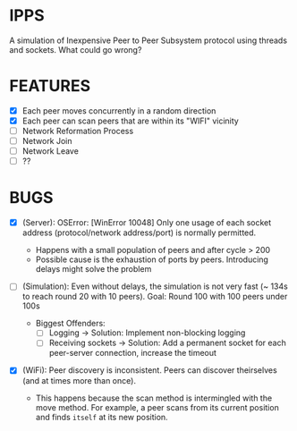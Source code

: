 # IPPS
A simulation of Inexpensive Peer to Peer Subsystem protocol using threads and sockets. What could go wrong?

# FEATURES

- [x] Each peer moves concurrently in a random direction
- [x] Each peer can scan peers that are within its "WIFI" vicinity
- [ ] Network Reformation Process 
- [ ] Network Join
- [ ] Network Leave
- [ ] ??

# BUGS
- [x] (Server): OSError: [WinError 10048] Only one usage of each socket address (protocol/network address/port) is normally permitted.
    - Happens with a small population of peers and after cycle > 200
    - Possible cause is the exhaustion of ports by peers. Introducing delays might solve the problem

- [ ] (Simulation): Even without delays, the simulation is not very fast (~ 134s to reach round 20 with 10 peers). Goal: Round 100 with 100 peers under 100s
    - Biggest Offenders:
        - [ ] Logging -> Solution: Implement non-blocking logging
        - [ ] Receiving sockets -> Solution: Add a permanent socket for each peer-server connection, increase the timeout

- [x] (WiFi): Peer discovery is inconsistent. Peers can discover theirselves (and at times more than once).
    - This happens because the scan method is intermingled with the move method. For example, a peer scans from its current position and finds `itself` at its new position. 

